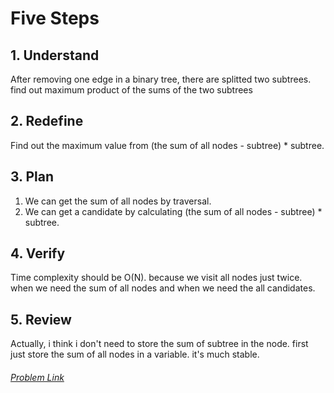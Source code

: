 # Five Steps

## 1. Understand
 After removing one edge in a binary tree, there are splitted two subtrees. find out maximum product of the sums of the two subtrees

## 2. Redefine
 Find out the maximum value from (the sum of all nodes -  subtree) * subtree.

## 3. Plan
1. We can get the sum of all nodes by traversal.
2. We can get a candidate by calculating (the sum of all nodes - subtree) * subtree.

## 4. Verify
 Time complexity should be O(N). because we visit all nodes just twice. when we need the sum of all nodes and when we need the all candidates.  

## 5. Review
 Actually, i think i don't need to store the sum of subtree in the node. first just store the sum of all nodes in a variable. it's much stable.

  
###### [Problem Link](https://leetcode.com/problems/maximum-product-of-splitted-binary-tree/)

